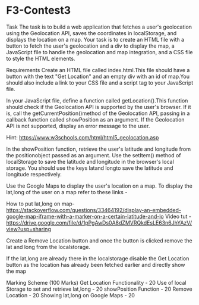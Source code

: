 # F3-Contest3
Task
The task is to build a web application that fetches a user's geolocation using the Geolocation API, saves the coordinates in localStorage, and displays the location on a map.
Your task is to create an HTML file with a button to fetch the user's geolocation and a div to display the map, a JavaScript file to handle the geolocation and map integration, and a CSS file to style the HTML elements.

Requirements
Create an HTML file called index.html.This file should have a button with the text "Get Location" and an empty div with an id of map.You should also include a link to your CSS file and a script tag to your JavaScript file.


In your JavaScript file, define a function called getLocation().This function should check if the Geolocation API is supported by the user's browser. If it is, call the getCurrentPosition()method of the Geolocation API, passing in a callback function called showPosition as an argument. If the Geolocation API is not supported, display an error message to the user.


Hint: https://www.w3schools.com/html/html5_geolocation.asp

In the showPosition function, retrieve the user's latitude and longitude from the positionobject passed as an argument. Use the setItem() method of localStorage to save the latitude and longitude in the browser's local storage. You should use the keys latand longto save the latitude and longitude respectively.


Use the Google Maps to display the user's location on a map. To display the lat,long of the user on a map refer to these links -


How to put lat,long on map-
https://stackoverflow.com/questions/33464192/display-an-embedded-google-map-iframe-with-a-marker-on-a-certain-latitude-and-lo
Video tut -
https://drive.google.com/file/d/1pPgAwDs0A8dZMVRQkdEsLE63n6JhYAzV/view?usp=sharing

Create a Remove Location button and once the button is clicked remove the lat and long from the localstorage.


If the lat,long are already there in the localstorage disable the Get Location button as the location has already been fetched earlier and directly show the map

Marking Scheme (100 Marks)
Get Location Functionality - 20
Use of local Storage to set and retrieve lat,long - 20
showPosition Function - 20
Remove Location - 20
Showing lat,long on Google Maps - 20
